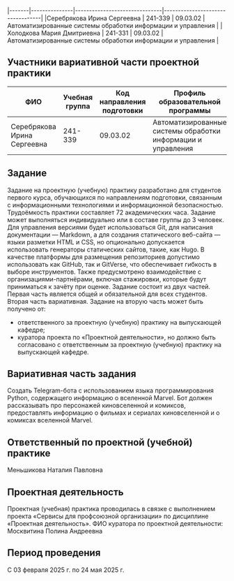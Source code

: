 
|-------|---------------|-------------------------------|----------------------------------|
|Серебрякова Ирина Сергеевна | 241-339  | 09.03.02 | Автоматизированные системы обработки информации и управления |
|Холодкова Мария Дмитриевна | 241-331  | 09.03.02 | Автоматизированные системы обработки информации и управления |
## Участники вариативной части проектной практики
| ФИО  | Учебная группа |  Код направления подготовки   | Профиль образовательной программы|
|-------|---------------|-------------------------------|----------------------------------|
|Серебрякова Ирина Сергеевна | 241-339  | 09.03.02 | Автоматизированные системы обработки информации и управления |
## Задание
Задание на проектную (учебную) практику разработано для студентов первого курса, обучающихся по направлениям подготовки, связанным с информационными технологиями и информационной безопасностью. Трудоёмкость практики составляет 72 академических часа. Задание может выполняться индивидуально или в составе группы до 3 человек. Для управления версиями будет использоваться Git, для написания документации — Markdown, а для создания статического веб-сайта — языки разметки HTML и CSS, но опционально допускается использовать генераторы статических сайтов, такие, как Hugo. В качестве платформы для размещения репозиториев допустимо использовать как GitHub, так и GitVerse, что обеспечивает гибкость в выборе инструментов. Также предусмотрено взаимодействие с организациями-партнёрами, включая стажировки, которые будут приниматься к зачёту при оценке.
Задание состоит из двух частей. Первая часть является общей и обязательной для всех студентов. Вторая часть вариативная. Задание на вторую часть может быть получено от:
- ответственного за проектную (учебную) практику на выпускающей кафедре;
- куратора проекта по «Проектной деятельности», но должно быть согласовано с ответственным за проектную (учебную) практику на выпускающей кафедре.
## Вариативная часть задания
Создать Telegram-бота с использованием языка программирования Python, содержащего информацию о вселенной Marvel. Бот должен рассказывать про персонажей киновселенной и комиксов, предоставлять информацию о фильмах и сериалах киновселенной и о комиксах вселенной Marvel.
## Ответственный по проектной (учебной) практике
Меньшикова Наталия Павловна
## Проектная деятельность
Проектная (учебная) практика проводилась в связке с выполнением проекта «Сервисы для профсоюзной организации» по дисциплине «Проектная деятельность».
ФИО куратора по проектной деятельности: Москвитина Полина Андреевна
## Период проведения
С 03 февраля 2025 г. по 24 мая 2025 г.

